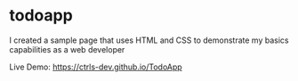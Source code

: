 # todoapp
I created a sample page that uses HTML and CSS to demonstrate my basics capabilities as a web developer

Live Demo: https://ctrls-dev.github.io/TodoApp
